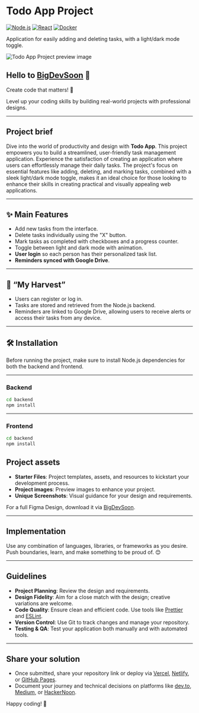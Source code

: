 # Todo App Project

[![Node.js](https://img.shields.io/badge/Node.js-18-blue)](https://nodejs.org/)
[![React](https://img.shields.io/badge/React-19.1.1-blue)](https://reactjs.org/)
[![Docker](https://img.shields.io/badge/Docker-Compose-blue)](https://www.docker.com/)

Application for easily adding and deleting tasks, with a light/dark mode toggle.

![Todo App Project preview image](./project-preview.jpeg)

## Hello to [BigDevSoon](https://bigdevsoon.me/) 👋

Create code that matters! 🤩

Level up your coding skills by building real-world projects with professional designs.

---

## Project brief

Dive into the world of productivity and design with **Todo App**. This project empowers you to build a streamlined, user-friendly task management application. Experience the satisfaction of creating an application where users can effortlessly manage their daily tasks. The project's focus on essential features like adding, deleting, and marking tasks, combined with a sleek light/dark mode toggle, makes it an ideal choice for those looking to enhance their skills in creating practical and visually appealing web applications.

---

## ✨ Main Features

- Add new tasks from the interface.
- Delete tasks individually using the "X" button.
- Mark tasks as completed with checkboxes and a progress counter.
- Toggle between light and dark mode with animation.
- **User login** so each person has their personalized task list.
- **Reminders synced with Google Drive**.

---

## 🌱 “My Harvest”

- Users can register or log in.
- Tasks are stored and retrieved from the Node.js backend.
- Reminders are linked to Google Drive, allowing users to receive alerts or access their tasks from any device.

---

## 🛠 Installation

Before running the project, make sure to install Node.js dependencies for both the backend and frontend.

---

### Backend

```bash
cd backend
npm install

```

---

### Frontend

```bash
cd backend
npm install
```

## Project assets

- **Starter Files**: Project templates, assets, and resources to kickstart your development process.
- **Project images**: Preview images to enhance your project.
- **Unique Screenshots**: Visual guidance for your design and requirements.

For a full Figma Design, download it via [BigDevSoon](https://bigdevsoon.me/).

---

## Implementation

Use any combination of languages, libraries, or frameworks as you desire. Push boundaries, learn, and make something to be proud of. 😊

---

## Guidelines

- **Project Planning**: Review the design and requirements.
- **Design Fidelity**: Aim for a close match with the design; creative variations are welcome.
- **Code Quality**: Ensure clean and efficient code. Use tools like [Prettier](https://marketplace.visualstudio.com/items?itemName=esbenp.prettier-vscode) and [ESLint](https://marketplace.visualstudio.com/items?itemName=dbaeumer.vscode-eslint).
- **Version Control**: Use Git to track changes and manage your repository.
- **Testing & QA**: Test your application both manually and with automated tools.

---

## Share your solution

- Once submitted, share your repository link or deploy via [Vercel](https://vercel.com/), [Netlify](https://www.netlify.com/), or [GitHub Pages](https://pages.github.com/).
- Document your journey and technical decisions on platforms like [dev.to](https://dev.to/), [Medium](https://medium.com/), or [HackerNoon](https://hackernoon.com/).

Happy coding! 🚀
